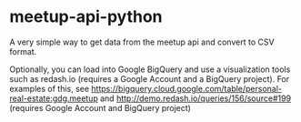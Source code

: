 # meetup-api-python
A very simple way to get data from the meetup api and convert to CSV format.

Optionally, you can load into Google BigQuery and use a visualization tools such as redash.io (requires a Google Account and a BigQuery project).   For examples of this, see https://bigquery.cloud.google.com/table/personal-real-estate:gdg.meetup and http://demo.redash.io/queries/156/source#199 (requires Google Account and BigQuery project)



